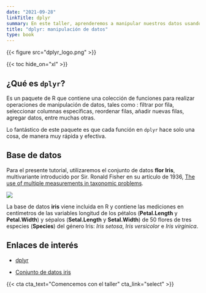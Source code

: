 ```yaml
---
date: "2021-09-28"
linkTitle: dplyr
summary: En este taller, aprenderemos a manipular nuestros datos usando el paquete `dplyr`.
title: "dplyr: manipulación de datos"
type: book
---
```


{{< figure src="dplyr_logo.png" >}}

{{< toc hide_on="xl" >}}

## ¿Qué es `dplyr`?

Es un paquete de R que contiene una colección de funciones para realizar operaciones de manipulación de datos, tales como : filtrar por fila, seleccionar columnas específicas, reordenar filas, añadir nuevas filas, agregar datos, entre muchas otras.

Lo fantástico de este paquete es que cada función en `dplyr` hace solo una cosa, de manera muy rápida y efectiva.

## Base de datos

Para el presente tutorial, utilizaremos el conjunto de datos **flor Iris**,  multivariante introducido por Sir. Ronald Fisher en su artículo de 1936, [The use of multiple measurements in taxonomic problems](https://onlinelibrary.wiley.com/doi/10.1111/j.1469-1809.1936.tb02137.x).


![](/courses/ggplot2/scatterplot_files/iris.png)

La base de datos **iris** viene incluida en R y contiene las mediciones en centímetros de las variables longitud de los pétalos (**Petal.Length** y **Petal.Width**) y sépalos (**Setal.Length** y **Setal.Width**) de 50 flores de tres especies (**Species**) del género Iris: *Iris setosa*, *Iris versicolor* e *Iris virginica*. 


## Enlaces de interés

* [dplyr](https://dplyr.tidyverse.org/)

* [Conjunto de datos iris](https://es.wikipedia.org/wiki/Conjunto_de_datos_flor_iris)


{{< cta cta_text="Comencemos con el taller" cta_link="select" >}}
